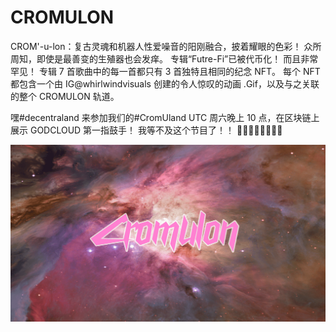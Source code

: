 # CROMULON

CROM'-u-lon：复古灵魂和机器人性爱噪音的阳刚融合，披着耀眼的色彩！ 众所周知，即使是最善变的生殖器也会发痒。 专辑“Futre-Fi”已被代币化！ 而且非常罕见！ 专辑 7 首歌曲中的每一首都只有 3 首独特且相同的纪念 NFT。 每个 NFT 都包含一个由 IG@whirlwindvisuals 创建的令人惊叹的动画 .Gif，以及与之关联的整个 CROMULON 轨道。

嘿#decentraland 来参加我们的#CromUland UTC 周六晚上 10 点，在区块链上展示 GODCLOUD 第一指鼓手！ 我等不及这个节目了！！
🥁🥁🥁🥁🥁🥁🥁🥁

![NFT](unnamed.png)


